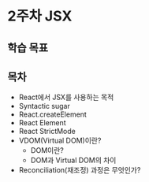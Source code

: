 # 2주차 JSX

## 학습 목표

## 목차

- React에서 JSX를 사용하는 목적
- Syntactic sugar
- React.createElement
- React Element
- React StrictMode
- VDOM(Virtual DOM)이란?
    - DOM이란?
    - DOM과 Virtual DOM의 차이
- Reconciliation(재조정) 과정은 무엇인가?